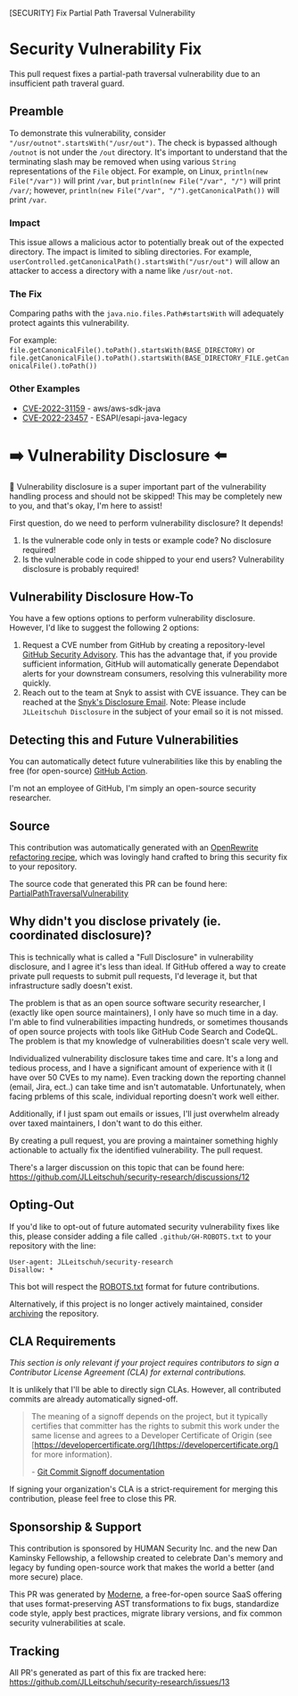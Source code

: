 [SECURITY] Fix Partial Path Traversal Vulnerability

# Security Vulnerability Fix

This pull request fixes a partial-path traversal vulnerability due to an insufficient path traveral guard.

## Preamble

To demonstrate this vulnerability, consider `"/usr/outnot".startsWith("/usr/out")`.
The check is bypassed although `/outnot` is not under the `/out` directory.
It's important to understand that the terminating slash may be removed when using various `String` representations of the `File` object.
For example, on Linux, `println(new File("/var"))` will print `/var`, but `println(new File("/var", "/")` will print `/var/`;
however, `println(new File("/var", "/").getCanonicalPath())` will print `/var`.

### Impact

This issue allows a malicious actor to potentially break out of the expected directory. The impact is limited to sibling directories. For example, `userControlled.getCanonicalPath().startsWith("/usr/out")` will allow an attacker to access a directory with a name like `/usr/out-not`. 

### The Fix

Comparing paths with the `java.nio.files.Path#startsWith` will adequately protect againts this vulnerability.

For example: `file.getCanonicalFile().toPath().startsWith(BASE_DIRECTORY)` or `file.getCanonicalFile().toPath().startsWith(BASE_DIRECTORY_FILE.getCanonicalFile().toPath())`

### Other Examples

 - [CVE-2022-31159](https://github.com/aws/aws-sdk-java/security/advisories/GHSA-c28r-hw5m-5gv3) - aws/aws-sdk-java
 - [CVE-2022-23457](https://securitylab.github.com/advisories/GHSL-2022-008_The_OWASP_Enterprise_Security_API/) - ESAPI/esapi-java-legacy

# :arrow_right: Vulnerability Disclosure :arrow_left:

:wave: Vulnerability disclosure is a super important part of the vulnerability handling process and should not be skipped! This may be completely new to you, and that's okay, I'm here to assist!

First question, do we need to perform vulnerability disclosure? It depends!

 1. Is the vulnerable code only in tests or example code? No disclosure required!
 2. Is the vulnerable code in code shipped to your end users? Vulnerability disclosure is probably required!

## Vulnerability Disclosure How-To

You have a few options options to perform vulnerability disclosure. However, I'd like to suggest the following 2 options:

 1. Request a CVE number from GitHub by creating a repository-level [GitHub Security Advisory](https://docs.github.com/en/code-security/repository-security-advisories/creating-a-repository-security-advisory). This has the advantage that, if you provide sufficient information, GitHub will automatically generate Dependabot alerts for your downstream consumers, resolving this vulnerability more quickly.
 2. Reach out to the team at Snyk to assist with CVE issuance. They can be reached at the [Snyk's Disclosure Email](mailto:report@snyk.io). Note: Please include `JLLeitschuh Disclosure` in the subject of your email so it is not missed.

## Detecting this and Future Vulnerabilities

You can automatically detect future vulnerabilities like this by enabling the free (for open-source) [GitHub Action](https://github.com/github/codeql-action).

I'm not an employee of GitHub, I'm simply an open-source security researcher.

## Source

This contribution was automatically generated with an [OpenRewrite](https://github.com/openrewrite/rewrite) [refactoring recipe](https://docs.openrewrite.org/), which was lovingly hand crafted to bring this security fix to your repository.

The source code that generated this PR can be found here:
[PartialPathTraversalVulnerability](https://github.com/openrewrite/rewrite-java-security/blob/main/src/main/java/org/openrewrite/java/security/PartialPathTraversalVulnerability.java)

## Why didn't you disclose privately (ie. coordinated disclosure)?

This is technically what is called a "Full Disclosure" in vulnerability disclosure, and I agree it's less than ideal. If GitHub offered a way to create private pull requests to submit pull requests, I'd leverage it, but that infrastructure sadly doesn't exist.

The problem is that as an open source software security researcher, I (exactly like open source maintainers), I only have so much time in a day. I'm able to find vulnerabilities impacting hundreds, or sometimes thousands of open source projects with tools like GitHub Code Search and CodeQL. The problem is that my knowledge of vulnerabilities doesn't scale very well.

Individualized vulnerability disclosure takes time and care. It's a long and tedious process, and I have a significant amount of experience with it (I have over 50 CVEs to my name). Even tracking down the reporting channel (email, Jira, ect..) can take time and isn't automatable. Unfortunately, when facing prblems of this scale, individual reporting doesn't work well either.

Additionally, if I just spam out emails or issues, I'll just overwhelm already over taxed maintainers, I don't want to do this either.

By creating a pull request, you are proving a maintainer something highly actionable to actually fix the identified vulnerability. The pull request.

There's a larger discussion on this topic that can be found here:  https://github.com/JLLeitschuh/security-research/discussions/12

## Opting-Out

If you'd like to opt-out of future automated security vulnerability fixes like this, please consider adding a file called
`.github/GH-ROBOTS.txt` to your repository with the line:

```
User-agent: JLLeitschuh/security-research
Disallow: *
```

This bot will respect the [ROBOTS.txt](https://moz.com/learn/seo/robotstxt) format for future contributions.

Alternatively, if this project is no longer actively maintained, consider [archiving](https://help.github.com/en/github/creating-cloning-and-archiving-repositories/about-archiving-repositories) the repository.

## CLA Requirements

_This section is only relevant if your project requires contributors to sign a Contributor License Agreement (CLA) for external contributions._

It is unlikely that I'll be able to directly sign CLAs. However, all contributed commits are already automatically signed-off.

> The meaning of a signoff depends on the project, but it typically certifies that committer has the rights to submit this work under the same license and agrees to a Developer Certificate of Origin 
> (see [https://developercertificate.org/](https://developercertificate.org/) for more information).
>
> \- [Git Commit Signoff documentation](https://developercertificate.org/)

If signing your organization's CLA is a strict-requirement for merging this contribution, please feel free to close this PR.

## Sponsorship & Support

This contribution is sponsored by HUMAN Security Inc. and the new Dan Kaminsky Fellowship, a fellowship created to celebrate Dan's memory and legacy by funding open-source work that makes the world a better (and more secure) place.

This PR was generated by [Moderne](https://www.moderne.io/), a free-for-open source SaaS offering that uses format-preserving AST transformations to fix bugs, standardize code style, apply best practices, migrate library versions, and fix common security vulnerabilities at scale.

## Tracking

All PR's generated as part of this fix are tracked here: https://github.com/JLLeitschuh/security-research/issues/13
